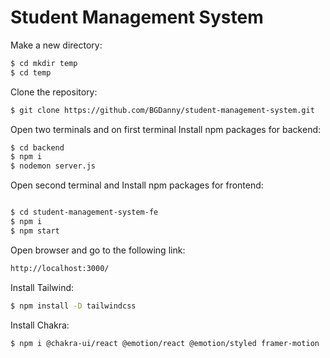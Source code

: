 # Student Management System

Make a new directory:
```bash
$ cd mkdir temp
$ cd temp

```


Clone the repository:

```bash
$ git clone https://github.com/BGDanny/student-management-system.git 

```


Open two terminals and on first terminal  Install npm packages for backend:

```bash
$ cd backend
$ npm i
$ nodemon server.js
```

Open second terminal and Install npm packages for frontend:

```bash

$ cd student-management-system-fe 
$ npm i
$ npm start
```


Open browser and go to the following link:

```bash
http://localhost:3000/ 

```


Install Tailwind:


```bash
$ npm install -D tailwindcss

```


Install Chakra:
```bash
$ npm i @chakra-ui/react @emotion/react @emotion/styled framer-motion 

```
